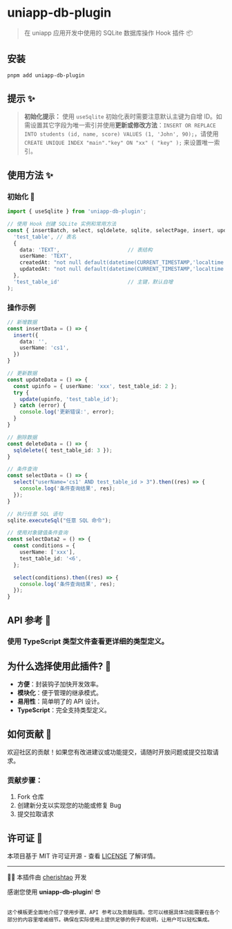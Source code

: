 # uniapp-db-plugin

> 在 uniapp 应用开发中使用的 SQLite 数据库操作 Hook 插件 📦

## 安装

```sh
pnpm add uniapp-db-plugin
```

## 提示 ✨

> **初始化提示：** 使用 `useSqlite` 初始化表时需要注意默认主键为自增 ID。如需设置其它字段为唯一索引并使用**更新或修改方法**：`INSERT OR REPLACE INTO students (id, name, score) VALUES (1, 'John', 90);`，请使用 `CREATE UNIQUE INDEX "main"."key" ON "xx" ( "key" );` 来设置唯一索引。

## 使用方法 ✨

### 初始化 🧐

```typescript
import { useSqlite } from 'uniapp-db-plugin';

// 使用 Hook 创建 SQLite 实例和常用方法
const { insertBatch, select, sqldelete, sqlite, selectPage, insert, update } = useSqlite(
  'test_table', // 表名
  {
    data: 'TEXT',                      // 表结构
    userName: 'TEXT',
    createdAt: "not null default(datetime(CURRENT_TIMESTAMP,'localtime'))", // 必填字段
    updatedAt: "not null default(datetime(CURRENT_TIMESTAMP,'localtime'))", // 必填字段
  },
  'test_table_id'                      // 主键，默认自增
);
```

### 操作示例

```typescript
// 新增数据
const insertData = () => {
  insert({
    data: '',
    userName: 'cs1',
  })
}

// 更新数据
const updateData = () => {
  const upinfo = { userName: 'xxx', test_table_id: 2 };
  try {
    update(upinfo, 'test_table_id');
  } catch (error) {
    console.log('更新错误:', error);
  }
}

// 删除数据
const deleteData = () => {
  sqldelete({ test_table_id: 3 });
}

// 条件查询
const selectData = () => {
  select("userName='cs1' AND test_table_id > 3").then((res) => {
    console.log('条件查询结果', res);
  });
}

// 执行任意 SQL 语句
sqlite.executeSql("任意 SQL 命令");

// 使用对象键值条件查询
const selectData2 = () => {
  const conditions = {
    userName: ['xxx'],
    test_table_id: '<6',
  };

  select(conditions).then((res) => {
    console.log('条件查询结果', res);
  });
}
```

## API 参考 🚀

### 使用 TypeScript 类型文件查看更详细的类型定义。

## 为什么选择使用此插件? 🤔

- **方便**：封装钩子加快开发效率。
- **模块化**：便于管理的继承模式。
- **易用性**：简单明了的 API 设计。
- **TypeScript**：完全支持类型定义。

## 如何贡献 💪

欢迎社区的贡献！如果您有改进建议或功能提交，请随时开放问题或提交拉取请求。

### 贡献步骤：

1. Fork 仓库
2. 创建新分支以实现您的功能或修复 Bug
3. 提交拉取请求

## 许可证 📜

本项目基于 MIT 许可证开源 - 查看 [LICENSE](LICENSE) 了解详情。

---

👨‍💻 本插件由 [cherishtao](https://github.com/CherishMvp) 开发

感谢您使用 **uniapp-db-plugin**! 😎
```

这个模板更全面地介绍了使用步骤、API 参考以及贡献指南。您可以根据具体功能需要在各个部分的内容里增减细节。确保在实际使用上提供足够的例子和说明，让用户可以轻松集成。